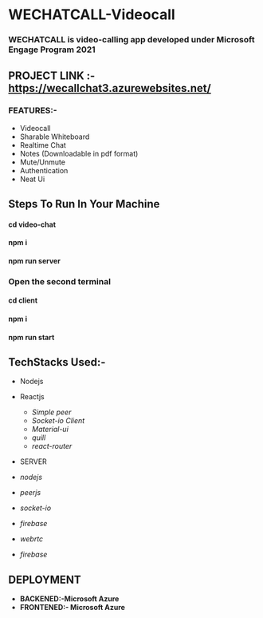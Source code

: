 # WECHATCALL-Videocall
### WECHATCALL is video-calling app developed under Microsoft Engage Program 2021
## PROJECT LINK :- https://wecallchat3.azurewebsites.net/
### FEATURES:-
* Videocall
* Sharable Whiteboard
* Realtime Chat
* Notes (Downloadable in pdf format)
* Mute/Unmute
* Authentication
* Neat Ui
## Steps To Run In Your Machine
#### cd video-chat
#### npm i
#### npm run server
### Open the second terminal
#### cd client
#### npm i
#### npm run start

## TechStacks Used:-
* Nodejs
* Reactjs
  * *Simple peer*
  * *Socket-io Client*
  * *Material-ui*
  * *quill*
  * *react-router*
  
* SERVER
 * *nodejs*
 * *peerjs*
 * *socket-io*
 * *firebase*
 * *webrtc*
 * *firebase*


 ## DEPLOYMENT
 * **BACKENED:-Microsoft Azure**
 * **FRONTENED:- Microsoft Azure**
 
